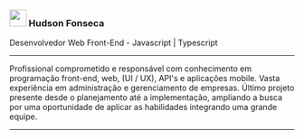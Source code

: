 ### <img src="https://raw.githubusercontent.com/MartinHeinz/MartinHeinz/master/wave.gif" width="30px" /> Hudson Fonseca 

Desenvolvedor Web Front-End - Javascript | Typescript

---

Profissional comprometido e responsável com conhecimento em programação front-end, web, (UI / UX), API's e aplicações
mobile. Vasta experiência em administração e gerenciamento de empresas. Último projeto presente desde o planejamento
até a implementação, ampliando a busca por uma oportunidade de aplicar as habilidades integrando uma grande equipe.

---


<!--
**hudsonvdsf/hudsonvdsf** is a ✨ _special_ ✨ repository because its `README.md` (this file) appears on your GitHub profile.

Here are some ideas to get you started:

- 🔭 I’m currently working on ...
- 🌱 I’m currently learning ...
- 👯 I’m looking to collaborate on ...
- 🤔 I’m looking for help with ...
- 💬 Ask me about ...
- 📫 How to reach me: ...
- 😄 Pronouns: ...
- ⚡ Fun fact: ...
-->
